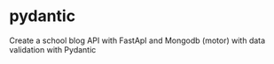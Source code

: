 # pydantic
Create a school blog API with FastApI and Mongodb (motor) with data validation with Pydantic
